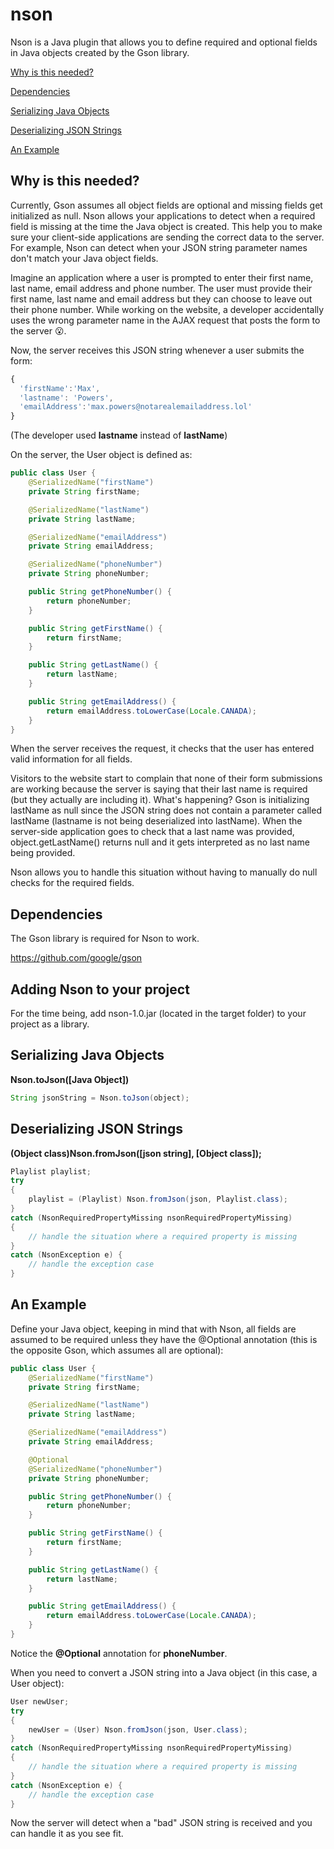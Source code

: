 # nson
Nson is a Java plugin that allows you to define required and optional fields in Java objects created by the Gson library.

[Why is this needed?](#why-is-this-needed)

[Dependencies](#dependencies)

[Serializing Java Objects](#serializing-java-objects)

[Deserializing JSON Strings](#deserializing-json-strings)

[An Example](#an-example)

## Why is this needed?
Currently, Gson assumes all object fields are optional and missing fields get initialized as null. Nson allows your applications to detect when a required field is missing at the time the Java object is created.  This help you to make sure your client-side applications are sending the correct data to the server. For example, Nson can detect when your JSON string parameter names don't match your Java object fields.

Imagine an application where a user is prompted to enter their first name, last name, email address and phone number. The user must provide their first name, last name and email address but they can choose to leave out their phone number. While working on the website, a developer accidentally uses the wrong parameter name in the AJAX request that posts the form to the server :open_mouth:. 

Now, the server receives this JSON string whenever a user submits the form:
```javascript
{
  'firstName':'Max',
  'lastname': 'Powers',
  'emailAddress':'max.powers@notarealemailaddress.lol'
}
```
(The developer used __lastname__ instead of __lastName__)

On the server, the User object is defined as:
```java
public class User {
    @SerializedName("firstName")
    private String firstName;

    @SerializedName("lastName")
    private String lastName;

    @SerializedName("emailAddress")
    private String emailAddress;

    @SerializedName("phoneNumber")
    private String phoneNumber;

    public String getPhoneNumber() {
        return phoneNumber;
    }

    public String getFirstName() {
        return firstName;
    }

    public String getLastName() {
        return lastName;
    }

    public String getEmailAddress() {
        return emailAddress.toLowerCase(Locale.CANADA);
    }
}
```
When the server receives the request, it checks that the user has entered valid information for all fields.

Visitors to the website start to complain that none of their form submissions are working because the server is saying that their last name is required (but they actually are including it).  What's happening?  Gson is initializing lastName as null since the JSON string does not contain a parameter called lastName (lastname is not being deserialized into lastName). When the server-side application goes to check that a last name was provided, object.getLastName() returns null and it gets interpreted as no last name being provided.

Nson allows you to handle this situation without having to manually do null checks for the required fields.


## Dependencies
The Gson library is required for Nson to work.

https://github.com/google/gson

## Adding Nson to your project
For the time being, add nson-1.0.jar (located in the target folder) to your project as a library.

## Serializing Java Objects
__Nson.toJson([Java Object])__
```java
String jsonString = Nson.toJson(object);
```

## Deserializing JSON Strings
__(Object class)Nson.fromJson([json string], [Object class]);__
```java
Playlist playlist;
try
{
    playlist = (Playlist) Nson.fromJson(json, Playlist.class);
}
catch (NsonRequiredPropertyMissing nsonRequiredPropertyMissing)
{
    // handle the situation where a required property is missing
}
catch (NsonException e) {
    // handle the exception case
}
```

## An Example
Define your Java object, keeping in mind that with Nson, all fields are assumed to be required unless they have the @Optional annotation (this is the opposite Gson, which assumes all are optional):
```java
public class User {
    @SerializedName("firstName")
    private String firstName;

    @SerializedName("lastName")
    private String lastName;

    @SerializedName("emailAddress")
    private String emailAddress;

    @Optional
    @SerializedName("phoneNumber")
    private String phoneNumber;

    public String getPhoneNumber() {
        return phoneNumber;
    }

    public String getFirstName() {
        return firstName;
    }

    public String getLastName() {
        return lastName;
    }

    public String getEmailAddress() {
        return emailAddress.toLowerCase(Locale.CANADA);
    }
}
```
Notice the __@Optional__ annotation for __phoneNumber__. 

When you need to convert a JSON string into a Java object (in this case, a User object):
```java
User newUser;
try
{
    newUser = (User) Nson.fromJson(json, User.class);
}
catch (NsonRequiredPropertyMissing nsonRequiredPropertyMissing)
{
    // handle the situation where a required property is missing
}
catch (NsonException e) {
    // handle the exception case
}
```

Now the server will detect when a "bad" JSON string is received and you can handle it as you see fit.



